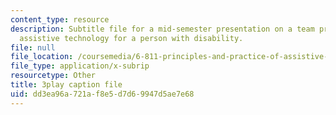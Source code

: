 ```yaml
---
content_type: resource
description: Subtitle file for a mid-semester presentation on a team project to develop
  assistive technology for a person with disability.
file: null
file_location: /coursemedia/6-811-principles-and-practice-of-assistive-technology-fall-2014/dd3ea96a721af8e5d7d69947d5ae7e68_EWjWv1YBB7A.srt
file_type: application/x-subrip
resourcetype: Other
title: 3play caption file
uid: dd3ea96a-721a-f8e5-d7d6-9947d5ae7e68
---
```

